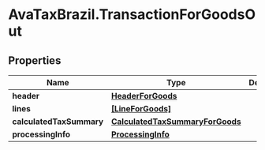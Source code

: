 # AvaTaxBrazil.TransactionForGoodsOut

## Properties
Name | Type | Description | Notes
------------ | ------------- | ------------- | -------------
**header** | [**HeaderForGoods**](HeaderForGoods.md) |  | 
**lines** | [**[LineForGoods]**](LineForGoods.md) |  | 
**calculatedTaxSummary** | [**CalculatedTaxSummaryForGoods**](CalculatedTaxSummaryForGoods.md) |  | 
**processingInfo** | [**ProcessingInfo**](ProcessingInfo.md) |  | 


